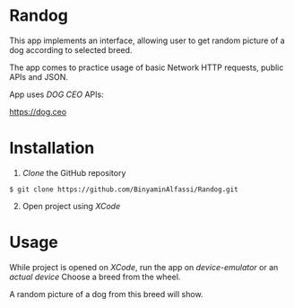 # Randog
This app implements an interface, allowing user to get random picture of a dog according to selected breed.

The app comes to practice usage of basic Network HTTP requests, public APIs and JSON.

App uses _DOG CEO_ APIs:

https://dog.ceo

# Installation
1) _Clone_ the GitHub repository

`$ git clone https://github.com/BinyaminAlfassi/Randog.git`

2) Open project using _XCode_

# Usage
While project is opened on _XCode_, run the app on _device-emulator_ or an _actual device_
Choose a breed from the wheel.

A random picture of a dog from this breed will show.

